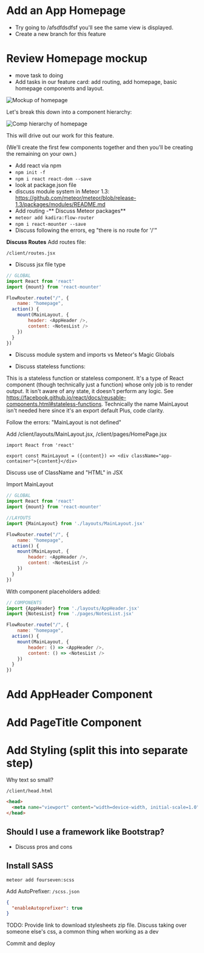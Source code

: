 # Add an App Homepage
- Try going to /afsdfdsdfsf you'll see the same view is displayed.
- Create a new branch for this feature

# Review Homepage mockup

- move task to doing
- Add tasks in our feature card: add routing, add homepage, basic homepage components and layout.

![Mockup of homepage](images/home-anon.png)


Let's break this down into a component hierarchy: 


![Comp hierarchy of homepage](images/home-components.png)

This will drive out our work for this feature.

(We'll create the first few components together and then you'll be creating the remaining on your own.)

- Add react via npm
- ```npm init -f```
- ```npm i react react-dom --save```
- look at package.json file
- discuss module system in Meteor 1.3: https://github.com/meteor/meteor/blob/release-1.3/packages/modules/README.md
- Add routing
-** Discuss Meteor packages**
- ``` meteor add kadira:flow-router ```
- ``` npm i react-mounter --save ```
- Discuss following the errors, eg "there is no route for '/'"

**Discuss Routes**
Add routes file:

``` /client/routes.jsx ```
- Discuss jsx file type

```js
// GLOBAL
import React from 'react'
import {mount} from 'react-mounter'

FlowRouter.route("/", {
	name: "homepage",
  action() {
    mount(MainLayout, {
        header: <AppHeader />,
        content: <NotesList />
    })
  }
})
```



- Discuss module system and imports vs Meteor's Magic Globals


- Discuss stateless functions:

 This is a stateless function or stateless component. It's a type of React component (though technically just a function) whose only job is to render output. It isn't aware of any state, it doesn't perform any logic. See https://facebook.github.io/react/docs/reusable-components.html#stateless-functions.  Technically the name MainLayout isn't needed here since it's an export default Plus, code clarity.


Follow the errors: "MainLayout is not defined"

Add /client/layouts/MainLayout.jsx, /client/pages/HomePage.jsx

```
import React from 'react'

export const MainLayout = ({content}) => <div className="app-container">{content}</div>
  ```
 Discuss use of ClassName and "HTML" in JSX
 

Import MainLayout

```js
// GLOBAL
import React from 'react'
import {mount} from 'react-mounter'

//LAYOUTS
import {MainLayout} from './layouts/MainLayout.jsx'

FlowRouter.route("/", {
	name: "homepage",
  action() {
    mount(MainLayout, {
        header: <AppHeader />,
        content: <NotesList />
    })
  }
})
```
With component placeholders added:
```js
// COMPONENTS
import {AppHeader} from './layouts/AppHeader.jsx'
import {NotesList} from './pages/NotesList.jsx'

FlowRouter.route("/", {
	name: "homepage",
  action() {
    mount(MainLayout, {
        header: () => <AppHeader />,
        content: () => <NotesList />
    })
  }
})
```


# Add AppHeader Component



# Add PageTitle Component




# Add Styling (split this into separate step)

Why text so small?

``` /client/head.html ```

```html
<head>
  <meta name="viewport" content="width=device-width, initial-scale=1.0">
</head>
```

## Should I use a framework like Bootstrap?
- Discuss pros and cons

## Install SASS
```meteor add fourseven:scss ```

Add AutoPrefixer:
```/scss.json ``` 

```json
{
  "enableAutoprefixer": true
}
```

TODO: Provide link to download stylesheets zip file. Discuss taking over someone else's css, a common thing when working as a dev

Commit and deploy







